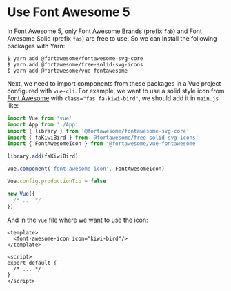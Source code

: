 # Use Font Awesome 5

In Font Awesome 5, only Font Awesome Brands (prefix `fab`) and Font Awesome Solid (prefix `fas`) are free to use. So we can install the  following packages with Yarn:

```console
$ yarn add @fortawesome/fontawesome-svg-core
$ yarn add @fortawesome/free-solid-svg-icons
$ yarn add @fortawesome/vue-fontawesome
```

Next, we need to import components from these packages in a Vue project configured with `vue-cli`. For example, we want to use a solid style icon from [Font Awesome](https://fontawesome.com/icons?d=gallery&s=solid) with `class="fas fa-kiwi-bird"`, we should add it in `main.js` like:

```javascript
import Vue from 'vue'
import App from './App'
import { library } from '@fortawesome/fontawesome-svg-core'
import { faKiwiBird } from '@fortawesome/free-solid-svg-icons'
import { FontAwesomeIcon } from '@fortawesome/vue-fontawesome'

library.add(faKiwiBird)

Vue.component('font-awesome-icon', FontAwesomeIcon)

Vue.config.productionTip = false

new Vue({
  /* ... */
})
```

And in the `vue` file where we want to use the icon:

```vue
<template>
  <font-awesome-icon icon="kiwi-bird"/>
</template>

<script>
export default {
  /* ... */
}
</script>
```
